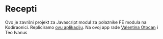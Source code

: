 # Recepti

Ovo je završni projekt za Javascript modul za polaznike FE modula na Kodiraonici. Repliciramo [ovu aplikaciju](https://cute-frangollo-f4bc21.netlify.app/). Na ovoj app rade [Valentina Otocan](https://github.com/valentinaotocan) i Teo Ivanus

